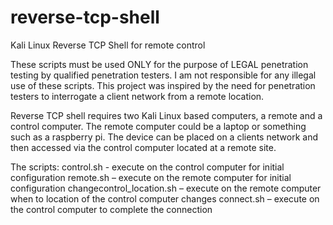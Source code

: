 ﻿# reverse-tcp-shell 
Kali Linux Reverse TCP Shell for remote control

These scripts must be used ONLY for the purpose of LEGAL penetration testing by qualified penetration testers.  I am not responsible for any illegal use of these scripts.  This project was inspired by the need for penetration testers to interrogate a client network from a remote location.

Reverse TCP shell requires two Kali Linux based computers, a remote and a control computer.  The remote computer could be a laptop or something such as a raspberry pi.  The device can be placed on a clients network and then accessed via the control computer located at a remote site.

The scripts:
control.sh - execute on the control computer for initial configuration
remote.sh – execute on the remote computer for initial configuration
changecontrol_location.sh – execute on the remote computer when to location of the control computer changes
connect.sh – execute on the control computer to complete the connection


  
